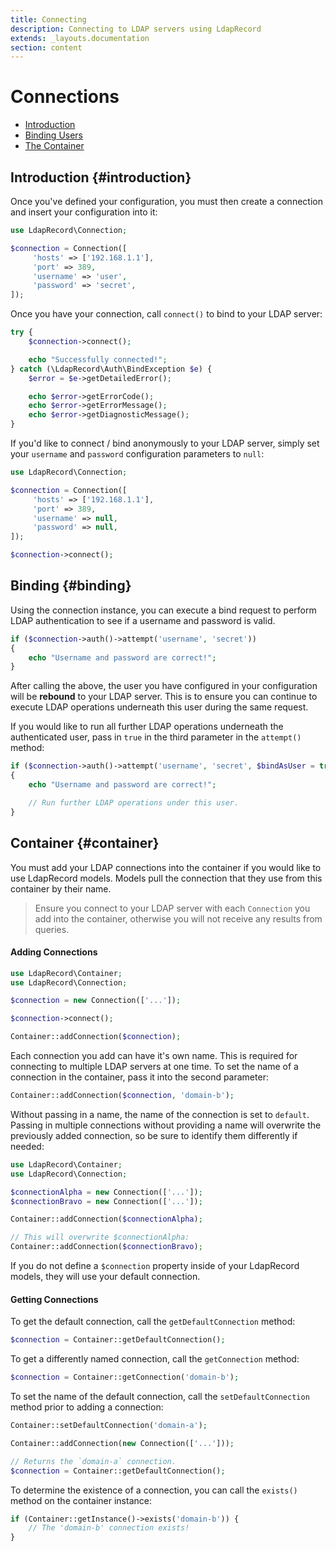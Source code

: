 ```yaml
---
title: Connecting
description: Connecting to LDAP servers using LdapRecord
extends: _layouts.documentation
section: content
---
```


# Connections

- [Introduction](#introduction)
- [Binding Users](#binding)
- [The Container](#container)

## Introduction {#introduction}

Once you've defined your configuration, you must then create
a connection and insert your configuration into it:

```php
use LdapRecord\Connection;

$connection = Connection([
     'hosts' => ['192.168.1.1'],
     'port' => 389,
     'username' => 'user',
     'password' => 'secret',
]);
```

Once you have your connection, call `connect()` to bind to your LDAP server:

```php
try {
    $connection->connect();

    echo "Successfully connected!";
} catch (\LdapRecord\Auth\BindException $e) {
    $error = $e->getDetailedError();

    echo $error->getErrorCode();
    echo $error->getErrorMessage();
    echo $error->getDiagnosticMessage();
}
```

If you'd like to connect / bind anonymously to your LDAP
server, simply set your `username` and `password`
configuration parameters to `null`:

```php
use LdapRecord\Connection;

$connection = Connection([
     'hosts' => ['192.168.1.1'],
     'port' => 389,
     'username' => null,
     'password' => null,
]);

$connection->connect();
```

## Binding {#binding}

Using the connection instance, you can execute a bind request
to perform LDAP authentication to see if a username and 
password is valid.

```php
if ($connection->auth()->attempt('username', 'secret'))
{
    echo "Username and password are correct!";
}
```

After calling the above, the user you have configured
in your configuration will be **rebound** to your
LDAP server. This is to ensure you can continue
to execute LDAP operations underneath this
user during the same request.

If you would like to run all further LDAP operations
underneath the authenticated user, pass in `true` in
the third parameter in the `attempt()` method:

```php
if ($connection->auth()->attempt('username', 'secret', $bindAsUser = true))
{
    echo "Username and password are correct!";

    // Run further LDAP operations under this user.
}
```

## Container {#container}

You must add your LDAP connections into the container if you would
like to use LdapRecord models. Models pull the connection that
they use from this container by their name.

> Ensure you connect to your LDAP server with each
> `Connection` you add into the container, otherwise
> you will not receive any results from queries.

#### Adding Connections

```php
use LdapRecord\Container;                         
use LdapRecord\Connection;

$connection = new Connection(['...']);

$connection->connect();

Container::addConnection($connection);
```

Each connection you add can have it's own name. This is
required for connecting to multiple LDAP servers at
one time. To set the name of a connection in the
container, pass it into the second parameter:

```php
Container::addConnection($connection, 'domain-b');
```

Without passing in a name, the name of the connection is
set to `default`. Passing in multiple connections
without providing a name will overwrite the
previously added connection, so be sure to
identify them differently if needed:

```php
use LdapRecord\Container;
use LdapRecord\Connection;

$connectionAlpha = new Connection(['...']);
$connectionBravo = new Connection(['...']);

Container::addConnection($connectionAlpha);

// This will overwrite $connectionAlpha:
Container::addConnection($connectionBravo);
```

If you do not define a `$connection` property inside of your
LdapRecord models, they will use your default connection.

#### Getting Connections

To get the default connection, call the `getDefaultConnection` method:

```php
$connection = Container::getDefaultConnection();
```

To get a differently named connection, call the `getConnection` method:

```php
$connection = Container::getConnection('domain-b');
```

To set the name of the default connection, call the
`setDefaultConnection` method prior to adding a connection:

```php
Container::setDefaultConnection('domain-a');

Container::addConnection(new Connection(['...']));

// Returns the `domain-a` connection.
$connection = Container::getDefaultConnection();
```

To determine the existence of a connection, you can
call the `exists()` method on the container instance:

```php
if (Container::getInstance()->exists('domain-b')) {
    // The 'domain-b' connection exists!
}
```
